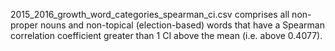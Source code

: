 2015_2016_growth_word_categories_spearman_ci.csv comprises all non-proper nouns and non-topical (election-based) words that have a Spearman correlation coefficient greater than 1 CI above the mean (i.e. above 0.4077).